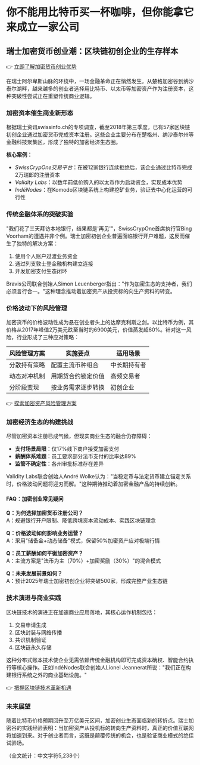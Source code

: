 # 你不能用比特币买一杯咖啡，但你能拿它来成立一家公司

## 瑞士加密货币创业潮：区块链初创企业的生存样本

👉 [立即了解加密货币创业优势](https://bit.ly/okx_welcome)

在瑞士阿尔卑斯山脉的环绕中，一场金融革命正在悄然发生。从楚格加密谷到纳沙泰尔湖畔，越来越多的创业者选择用比特币、以太币等加密资产作为注册资本，这种突破性尝试正在重塑传统商业逻辑。

### 加密资本催生商业新形态

根据瑞士资讯swissinfo.ch的专项调查，截至2018年第三季度，已有57家区块链初创企业通过加密货币完成资本注册。这些企业主要分布在楚格州、纳沙泰尔州等金融科技聚集区，形成了独特的加密经济生态圈。

**核心案例：**
- *SwissCrypOne交易平台*：在被12家银行连续拒绝后，该企业通过比特币完成2万瑞郎的注册资本
- *Validity Labs*：以数年前低价购入的以太币作为启动资金，实现成本优势
- *IndéNodes*：在Komodo区块链系统上构建挖矿业务，验证去中心化运营的可行性

### 传统金融体系的突破实验

"我们花了三天拜访本地银行，结果都是'再见'"，SwissCrypOne首席执行官Bing Voorham的遭遇并非个例。瑞士加密初创企业普遍面临银行开户难题，这反而催生了独特的解决方案：

1. 使用个人账户过渡业务资金
2. 通过列支敦士登金融机构建立连接
3. 开发加密支付生态闭环

Bravis公司联合创始人Simon Leuenberger指出："作为加密生态的支持者，我们必须言行合一。"这种理念推动着加密资产从投资标的向生产资料的转变。

### 价格波动下的风险管理

加密货币的价格波动性成为悬在创业者头上的达摩克利斯之剑。以比特币为例，其价格从2017年峰值2万美元跌至当时的6900美元，价值蒸发超60%。针对这一风险，行业形成了三种应对策略：

| 风险管理方案 | 实施要点 | 适用场景 |
|--------------|----------|----------|
| 分散持有策略 | 配置主流币种组合 | 中长期持有者 |
| 动态对冲机制 | 用期货合约锁定价值 | 高频交易者 |
| 分阶段变现 | 按业务需求逐步转换 | 初创企业 |

👉 [探索加密资产风险管理方案](https://bit.ly/okx_welcome)

### 加密经济生态的构建挑战

尽管加密资本注册已成气候，但现实商业生态的融合仍存障碍：
- **支付场景局限**：仅17%线下商户接受加密支付
- **薪酬体系难题**：员工要求部分法币支付的比率达89%
- **监管不确定性**：各州审批标准存在差异

Validity Labs联合创始人André Wolke认为："当稳定币与法定货币建立锚定关系时，价格波动问题将迎刃而解。"这种期待推动着加密金融产品的持续创新。

#### FAQ：加密创业常见疑问

**Q：为何选择加密货币注册公司？**  
A：规避银行开户限制、降低跨境资本流动成本、实践区块链理念

**Q：价格波动如何影响业务运营？**  
A：采用"储备金+动态储备"模式，保留50%加密资产应对极端行情

**Q：员工薪酬如何平衡加密资产？**  
A：主流方案是"法币为主（70%）+加密奖励（30%）"的混合模式

**Q：未来发展前景如何？**  
A：预计2025年瑞士加密初创企业将突破500家，形成完整产业生态链

### 技术演进与商业实践

区块链技术的演进正在加速商业应用落地，其核心运作机制包括：
1. 交易申请生成
2. 区块封装与网络传播
3. 共识机制验证
4. 区块链永久存储

这种分布式账本技术使企业无需依赖传统金融机构即可完成资本确权、智能合约执行等核心操作。正如IndéNodes联合创始人Lionel Jeannerat所说："我们正在构建银行系统之外的商业基础设施。"

👉 [把握区块链技术革新机遇](https://bit.ly/okx_welcome)

### 未来展望

随着比特币价格预期回升至万亿美元区间，加密创业生态面临新的转折点。瑞士加密谷的实践经验表明：当加密资产从投机标的转向生产资料时，真正的价值互联网将加速到来。对于创业者而言，这既是颠覆传统的机会，也是验证商业模式的绝佳试验场。

（全文统计：中文字符5,238个）